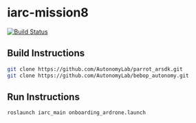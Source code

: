 # iarc-mission8
[![Build Status](https://travis-ci.com/Olin-Aero/iarc-mission8.svg?branch=master)](https://travis-ci.com/Olin-Aero/iarc-mission8)


## Build Instructions

```bash
git clone https://github.com/AutonomyLab/parrot_arsdk.git
git clone https://github.com/AutonomyLab/bebop_autonomy.git
```


## Run Instructions

```bash
roslaunch iarc_main onboarding_ardrone.launch
```
